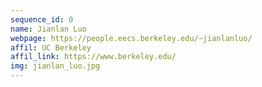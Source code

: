 ```yaml
---
sequence_id: 0
name: Jianlan Luo
webpage: https://people.eecs.berkeley.edu/~jianlanluo/
affil: UC Berkeley
affil_link: https://www.berkeley.edu/  
img: jianlan_luo.jpg
---
```

